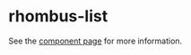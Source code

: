 rhombus-list
=========

See the [component page](http://sosuke-k.github.io/rhombus-list/) for more information.
